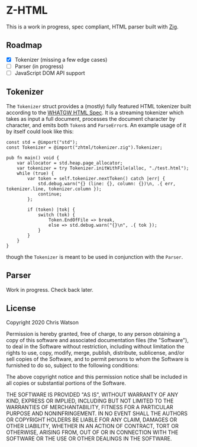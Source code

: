 # Z-HTML

This is a work in progress, spec compliant, HTML parser built with [Zig](https://ziglang.org).

## Roadmap

- [x] Tokenizer (missing a few edge cases)
- [ ] Parser (in progress)
- [ ] JavaScript DOM API support

## Tokenizer

The `Tokenizer` struct provides a (mostly) fully featured HTML tokenizer built according to the [WHATGW HTML Spec](https://html.spec.whatwg.org/multipage/parsing.html#tokenization). It is a streaming tokenizer which takes as input a full document, processes the document character by character, and emits both `Token`s and `ParseError`s. An example usage of it by itself could look like this:

```zig
const std = @import("std");
const Tokenizer = @import("zhtml/tokenizer.zig").Tokenizer;

pub fn main() void {
    var allocator = std.heap.page_allocator;
    var tokenizer = try Tokenizer.initWithFile(alloc, "./test.html");
    while (true) {
        var token = self.tokenizer.nextToken() catch |err| {
            std.debug.warn("{} (line: {}, column: {})\n, .{ err, tokenizer.line, tokenizer.column });
            continue;
        };

        if (token) |tok| {
            switch (tok) {
                Token.EndOfFile => break,
                else => std.debug.warn("{}\n", .{ tok });
            }
        }
    }
}
```

though the `Tokenizer` is meant to be used in conjunction with the `Parser`.

## Parser

Work in progress. Check back later.

## License

Copyright 2020 Chris Watson

Permission is hereby granted, free of charge, to any person obtaining a copy of this software and associated documentation files (the "Software"), to deal in the Software without restriction, including without limitation the rights to use, copy, modify, merge, publish, distribute, sublicense, and/or sell copies of the Software, and to permit persons to whom the Software is furnished to do so, subject to the following conditions:

The above copyright notice and this permission notice shall be included in all copies or substantial portions of the Software.

THE SOFTWARE IS PROVIDED "AS IS", WITHOUT WARRANTY OF ANY KIND, EXPRESS OR IMPLIED, INCLUDING BUT NOT LIMITED TO THE WARRANTIES OF MERCHANTABILITY, FITNESS FOR A PARTICULAR PURPOSE AND NONINFRINGEMENT. IN NO EVENT SHALL THE AUTHORS OR COPYRIGHT HOLDERS BE LIABLE FOR ANY CLAIM, DAMAGES OR OTHER LIABILITY, WHETHER IN AN ACTION OF CONTRACT, TORT OR OTHERWISE, ARISING FROM, OUT OF OR IN CONNECTION WITH THE SOFTWARE OR THE USE OR OTHER DEALINGS IN THE SOFTWARE.